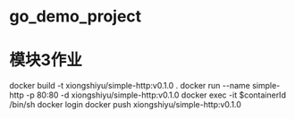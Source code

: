 # go_demo_project

# 模块3作业
docker build -t xiongshiyu/simple-http:v0.1.0 .
docker run --name simple-http -p 80:80 -d xiongshiyu/simple-http:v0.1.0
docker exec -it $containerId /bin/sh
docker login
docker push xiongshiyu/simple-http:v0.1.0